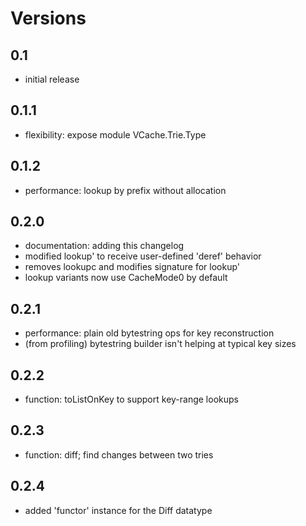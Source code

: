 
# Versions

## 0.1 
* initial release

## 0.1.1 
* flexibility: expose module VCache.Trie.Type

## 0.1.2 
* performance: lookup by prefix without allocation

## 0.2.0
* documentation: adding this changelog
* modified lookup' to receive user-defined 'deref' behavior
 * removes lookupc and modifies signature for lookup'
* lookup variants now use CacheMode0 by default

## 0.2.1
* performance: plain old bytestring ops for key reconstruction 
 * (from profiling) bytestring builder isn't helping at typical key sizes

## 0.2.2
* function: toListOnKey to support key-range lookups

## 0.2.3
* function: diff; find changes between two tries

## 0.2.4
* added 'functor' instance for the Diff datatype